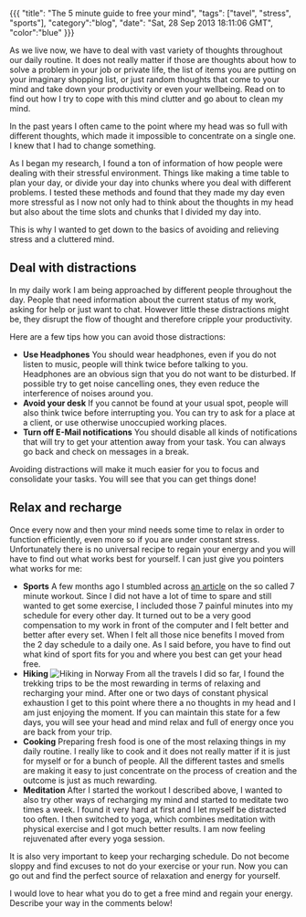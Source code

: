 {{{
  "title": "The 5 minute guide to free your mind",
  "tags": ["tavel", "stress", "sports"],
  "category":"blog",
  "date": "Sat, 28 Sep 2013 18:11:06 GMT",
  "color":"blue"
}}}

As we live now, we have to deal with vast variety of thoughts throughout our daily routine. It does not really matter if those are thoughts about how to solve a problem in your job or private life, the list of items you are putting on your imaginary shopping list, or just random thoughts that come to your mind and take down your productivity or even your wellbeing. Read on to find out how I try to cope with this mind clutter and go about to clean my mind.
<!--more-->
In the past years I often came to the point where my head was so full with different thoughts, which made it impossible to concentrate on a single one. I knew that I had to change something.

As I began my research, I found a ton of information of how people were dealing with their stressful environment. Things like making a time table to plan your day, or divide your day into chunks where you deal with different problems. I tested these methods and found that they made my day even more stressful as I now not only had to think about the thoughts in my head but also about the time slots and chunks that I divided my day into.

This is why I wanted to get down to the basics of avoiding and relieving stress and a cluttered mind.

## Deal with distractions

In my daily work I am being approached by different people throughout the day. People that need information about the current status of my work, asking for help or just want to chat. However little these distractions might be, they disrupt the flow of thought and therefore cripple your productivity.

Here are a few tips how you can avoid those distractions:

*   **Use Headphones**
You should wear headphones, even if you do not listen to music, people will
think twice before talking to you. Headphones are an obvious sign that you do
not want to be disturbed. If possible try to get noise cancelling ones, they
even reduce the interference of noises around you.
*   **Avoid your desk**
If you cannot be found at your usual spot, people will also think twice before
interrupting you. You can try to ask for a place at a client, or use otherwise
unoccupied working places.
*   **Turn off E-Mail notifications**
You should disable all kinds of notifications that will try to get your
attention away from your task. You can always go back and check on messages in
a break.

Avoiding
distractions will make it much easier for you to focus and consolidate your
tasks. You will see that you can get things done!

## Relax and recharge

Once every
now and then your mind needs some time to relax in order to function
efficiently, even more so if you are under constant stress. Unfortunately there
is no universal recipe to regain your energy and you will have to find out what
works best for yourself. I can just give you pointers what works for me:

*   **Sports**
A few months ago I stumbled across [an
article](http://well.blogs.nytimes.com/2013/05/09/the-scientific-7-minute-workout/?smid=fb-share) on the so called 7 minute workout. Since I did not have a lot of
time to spare and still wanted to get some exercise, I included those 7 painful
minutes into my schedule for every other day. It turned out to be a very good
compensation to my work in front of the computer and I felt better and better
after every set. When I felt all those nice benefits I moved from the 2 day
schedule to a daily one. As I said before, you have to find out what kind of
sport fits for you and where you best can get your head free.
*   **Hiking** ![Hiking in Norway](http://images.supnig.com/media/pictures/trekking.jpg)
From all the travels I did so far, I found the trekking trips to be the most rewarding in
terms of relaxing and recharging your mind. After one or two days of constant
physical exhaustion I get to this point where there a no thoughts in my head
and I am just enjoying the moment. If you can maintain this state for a few
days, you will see your head and mind relax and full of energy once you are back
from your trip.
*   **Cooking**
Preparing fresh food is one of the most relaxing things in my daily routine. I really like to
cook and it does not really matter if it is just for myself or for a bunch of
people. All the different tastes and smells are making it easy to just concentrate
on the process of creation and the outcome is just as much rewarding.
*   **Meditation**
After I started the workout I described above, I wanted to also try other ways of recharging my
mind and started to meditate two times a week. I found it very hard at first
and I let myself be distracted too often. I then switched to yoga, which
combines meditation with physical exercise and I got much better results. I am
now feeling rejuvenated after every yoga session.

It is also very important to keep your recharging schedule. Do not become sloppy and find
excuses to not do your exercise or your run. Now you can go out and find the
perfect source of relaxation and energy for yourself.  

I would love to hear what you do to get a free
mind and regain your energy. Describe your way in the comments below!